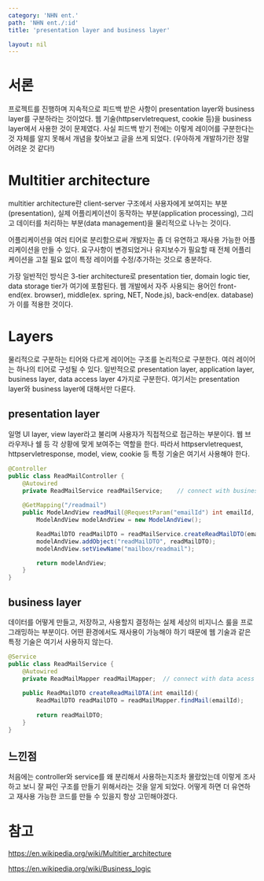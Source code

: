 ```yaml
---
category: 'NHN ent.'
path: 'NHN ent./:id'
title: 'presentation layer and business layer'

layout: nil
---
```




# 서론

 프로젝트를 진행하며 지속적으로 피드백 받은 사항이 presentation layer와 business layer를 구분하라는 것이었다. 웹 기술(httpservletrequest, cookie 등)을 business layer에서 사용한 것이 문제였다. 사실 피드백 받기 전에는 이렇게 레이어를 구분한다는 것 자체를 알지 못해서 개념을 찾아보고 글을 쓰게 되었다. (우아하게 개발하기란 정말 어려운 것 같다!)



# Multitier architecture

 multitier architecture란 client-server 구조에서 사용자에게 보여지는 부분(presentation), 실제 어플리케이션이 동작하는 부분(application processing), 그리고 데이터를 처리하는 부분(data management)을 물리적으로 나누는 것이다.

 어플리케이션을 여러 티어로 분리함으로써 개발자는 좀 더 유연하고 재사용 가능한 어플리케이션을 만들 수 있다. 요구사항이 변경되었거나 유지보수가 필요할 때 전체 어플리케이션을 고칠 필요 없이 특정 레이어를 수정/추가하는 것으로 충분하다.

 가장 일반적인 방식은 3-tier architecture로 presentation tier, domain logic tier, data storage tier가 여기에 포함된다. 웹 개발에서 자주 사용되는 용어인 front-end(ex. browser), middle(ex. spring, NET, Node.js), back-end(ex. database)가 이를 적용한 것이다.



# Layers

 물리적으로 구분하는 티어와 다르게 레이어는 구조를 논리적으로 구분한다. 여러 레이어는 하나의 티어로 구성될 수 있다. 일반적으로 presentation layer, application layer, business layer, data access layer 4가지로 구분한다. 여기서는 presentation layer와 business layer에 대해서만 다룬다.

## presentation layer

 일명 UI layer, view layer라고 불리며 사용자가 직접적으로 접근하는 부분이다. 웹 브라우저나 쉘 등 각 상황에 맞게 보여주는 역할을 한다. 따라서 httpservletrequest, httpservletresponse, model, view, cookie 등 특정 기술은 여기서 사용해야 한다.

``` java
@Controller
public class ReadMailController {
    @Autowired
    private ReadMailService readMailService;	// connect with business layer
    
    @GetMapping("/readmail")
    public ModelAndView readMail(@RequestParam("emailId") int emailId, HttpServletRequest request){
        ModelAndView modelAndView = new ModelAndView();

        ReadMailDTO readMailDTO = readMailService.createReadMailDTO(emailId);
        modelAndView.addObject("readMailDTO", readMailDTO);
        modelAndView.setViewName("mailbox/readmail");

        return modelAndView;
    }    
}
```



## business layer

 데이터를 어떻게 만들고, 저장하고, 사용할지 결정하는 실제 세상의 비지니스 룰을 프로그래밍하는 부분이다. 어떤 환경에서도 재사용이 가능해야 하기 때문에 웹 기술과 같은 특정 기술은 여기서 사용하지 않는다.

``` java
@Service
public class ReadMailService {
    @Autowired
    private ReadMailMapper readMailMapper;	// connect with data acess layer
    
	public ReadMailDTO createReadMailDTA(int emailId){
    	ReadMailDTO readMailDTO = readMailMapper.findMail(emailId);
        
        return readMailDTO;
	}   
}
```



## 느낀점

 처음에는 controller와 service를 왜 분리해서 사용하는지조차 몰랐었는데 이렇게 조사하고 보니 잘 짜인 구조를 만들기 위해서라는 것을 알게 되었다. 어떻게 하면 더 유연하고 재사용 가능한 코드를 만들 수 있을지 항상 고민해야겠다.



# 참고

https://en.wikipedia.org/wiki/Multitier_architecture

https://en.wikipedia.org/wiki/Business_logic